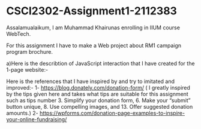 # CSCI2302-Assignment1-2112383
Assalamualaikum, I am Muhammad Khairunas enrolling in IIUM course WebTech.

For this assignment I have to make a Web project about RM1 campaign program brochure.

a)Here is the describtion of JavaScript interaction that I have created for the 1-page website:-

  Here is the references that I have inspired by and try to imitated and improved:-
  1- https://blog.donately.com/donation-form/
  ( I greatly inspired by the tips given here and takes what tips are suitable for this assignment such as tips number 3. Simplify your donation form, 6. Make your “submit” button unique, 8. Use compelling images, and 13. Offer suggested donation amounts.)
  2- https://wpforms.com/donation-page-examples-to-inspire-your-online-fundraising/
